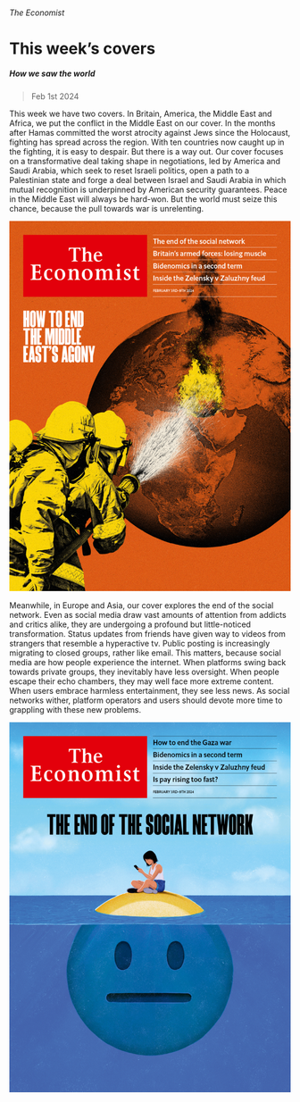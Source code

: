 ###### The Economist

# This week’s covers 

##### How we saw the world 

> Feb 1st 2024 

This week we have two covers. In Britain, America, the Middle East and Africa, we put the conflict in the Middle East on our cover. In the months after Hamas committed the worst atrocity against Jews since the Holocaust, fighting has spread across the region. With ten countries now caught up in the fighting, it is easy to despair. But there is a way out. Our cover focuses on a transformative deal taking shape in negotiations, led by America and Saudi Arabia, which seek to reset Israeli politics, open a path to a Palestinian state and forge a deal between Israel and Saudi Arabia in which mutual recognition is underpinned by American security guarantees. Peace in the Middle East will always be hard-won. But the world must seize this chance, because the pull towards war is unrelenting.

![image](images/20240203_DE_UK.jpg) 


 

 


Meanwhile, in Europe and Asia, our cover explores the end of the social network. Even as social media draw vast amounts of attention from addicts and critics alike, they are undergoing a profound but little-noticed transformation. Status updates from friends have given way to videos from strangers that resemble a hyperactive tv. Public posting is increasingly migrating to closed groups, rather like email. This matters, because social media are how people experience the internet. When platforms swing back towards private groups, they inevitably have less oversight. When people escape their echo chambers, they may well face more extreme content. When users embrace harmless entertainment, they see less news. As social networks wither, platform operators and users should devote more time to grappling with these new problems.

![image](images/20240203_DE_EU.jpg) 



 

